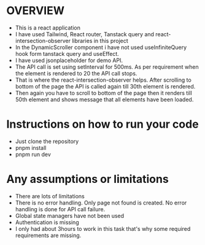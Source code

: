 # OVERVIEW
- This is a react application
- I have used Tailwind, React router, Tanstack query and react-intersection-observer libraries in this project
- In the DynamicScroller component i have not used useInfiniteQuery hook form tanstack query and useEffect.
- I have used jsonplaceholder for demo API.
- The API call is set using setInterval for 500ms. As per requirement when the element is rendered to 20 the API call stops.
- That is where the react-intersection-observer helps. After scrolling to bottom of the page the API is called again till 30th element is     rendered.
- Then again you have to scroll to bottom of the page then it renders till 50th element and shows message that all elements have been loaded.


# Instructions on how to run your code
- Just clone the repository
- pnpm install
- pnpm run dev

# Any assumptions or limitations
- There are lots of limitations
- There is no error handling. Only page not found is created. No error handling is done for API call failure.
- Global state managers have not been used
- Authentication is missing
- I only had about 3hours to work in this task that's why some required requirements are missing.
